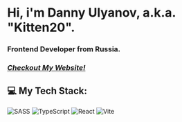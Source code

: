 # Hi, i'm Danny Ulyanov, a.k.a. "Kitten20".

### Frontend Developer from Russia.
### [*Checkout My Website!*](https://scriptkitty.ru)

## 💻 My Tech Stack:
![SASS](https://img.shields.io/badge/scss-%23239120.svg?style=for-the-badge&logo=sass&logoColor=white&color=E095D9)
![TypeScript](https://img.shields.io/badge/typescript-%23239120.svg?style=for-the-badge&logo=typescript&logoColor=white&color=%232CABE1)
![React](https://img.shields.io/badge/react-%23239120.svg?style=for-the-badge&logo=react&logoColor=white&color=2AD0E5)
![Vite](https://img.shields.io/badge/Vite-646CFF?style=for-the-badge&logo=Vite&logoColor=white)
